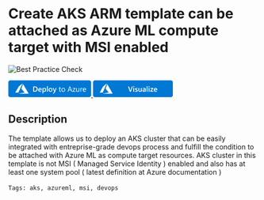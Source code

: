# Create AKS ARM template can be attached as Azure ML compute target with MSI enabled
![Best Practice Check](https://azurequickstartsservice.blob.core.windows.net/badges/100-blank-template/BestPracticeResult.svg)

<a href="https://portal.azure.com/#create/Microsoft.Template/uri/https://github.com/cloudmelon/azure-quickstart-templates/blob/master/101-aks-azml-targetcompute/azuredeploy.json" target="_blank">
<img src="https://raw.githubusercontent.com/Azure/azure-quickstart-templates/master/1-CONTRIBUTION-GUIDE/images/deploytoazure.png"/>
</a>
<a href="http://armviz.io/#/?load=https://github.com/cloudmelon/azure-quickstart-templates/blob/master/101-aks-azml-targetcompute/azuredeploy.json" target="_blank">
<img src="https://raw.githubusercontent.com/Azure/azure-quickstart-templates/master/1-CONTRIBUTION-GUIDE/images/visualizebutton.png"/>
</a>

## Description
The template allows us to deploy an AKS cluster that can be easily integrated with entreprise-grade devops process and fulfill the condition to be attached with Azure ML as compute target resources. AKS cluster in this template is not MSI ( Managed Service Identity ) enabled and also has at least one system pool ( latest definition at Azure documentation )




`Tags: aks, azureml, msi, devops`
